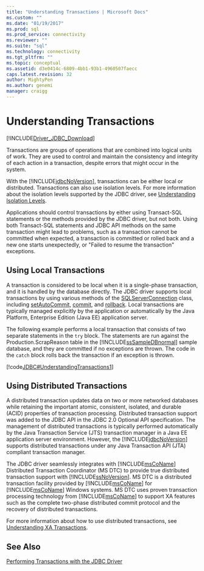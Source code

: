 ```yaml
---
title: "Understanding Transactions | Microsoft Docs"
ms.custom: ""
ms.date: "01/19/2017"
ms.prod: sql
ms.prod_service: connectivity
ms.reviewer: ""
ms.suite: "sql"
ms.technology: connectivity
ms.tgt_pltfrm: ""
ms.topic: conceptual
ms.assetid: d3e0414c-6809-4bb1-93b1-4960507faecc
caps.latest.revision: 32
author: MightyPen
ms.author: genemi
manager: craigg
---
```

# Understanding Transactions
[!INCLUDE[Driver_JDBC_Download](../../includes/driver_jdbc_download.md)]

  Transactions are groups of operations that are combined into logical units of work. They are used to control and maintain the consistency and integrity of each action in a transaction, despite errors that might occur in the system.  
  
 With the [!INCLUDE[jdbcNoVersion](../../includes/jdbcnoversion_md.md)], transactions can be either local or distributed. Transactions can also use isolation levels. For more information about the isolation levels supported by the JDBC driver, see [Understanding Isolation Levels](../../connect/jdbc/understanding-isolation-levels.md).  
  
 Applications should control transactions by either using Transact-SQL statements or the methods provided by the JDBC driver, but not both. Using both Transact-SQL statements and JDBC API methods on the same transaction might lead to problems, such as a transaction cannot be committed when expected, a transaction is committed or rolled back and a new one starts unexpectedly, or "Failed to resume the transaction" exceptions.  
  
## Using Local Transactions  
 A transaction is considered to be local when it is a single-phase transaction, and it is handled by the database directly. The JDBC driver supports local transactions by using various methods of the [SQLServerConnection](../../connect/jdbc/reference/sqlserverconnection-class.md) class, including [setAutoCommit](../../connect/jdbc/reference/setautocommit-method-sqlserverconnection.md), [commit](../../connect/jdbc/reference/commit-method-sqlserverconnection.md), and [rollback](../../connect/jdbc/reference/rollback-method.md). Local transactions are typically managed explicitly by the application or automatically by the Java Platform, Enterprise Edition (Java EE) application server.  
  
 The following example performs a local transaction that consists of two separate statements in the `try` block. The statements are run against the Production.ScrapReason table in the [!INCLUDE[ssSampleDBnormal](../../includes/sssampledbnormal_md.md)] sample database, and they are committed if no exceptions are thrown. The code in the `catch` block rolls back the transaction if an exception is thrown.  
  
 [!code[JDBC#UnderstandingTransactions1](../../connect/jdbc/codesnippet/Java/understanding-transactions_1.java)]  
  
## Using Distributed Transactions  
 A distributed transaction updates data on two or more networked databases while retaining the important atomic, consistent, isolated, and durable (ACID) properties of transaction processing. Distributed transaction support was added to the JDBC API in the JDBC 2.0 Optional API specification. The management of distributed transactions is typically performed automatically by the Java Transaction Service (JTS) transaction manager in a Java EE application server environment. However, the [!INCLUDE[jdbcNoVersion](../../includes/jdbcnoversion_md.md)] supports distributed transactions under any Java Transaction API (JTA) compliant transaction manager.  
  
 The JDBC driver seamlessly integrates with [!INCLUDE[msCoName](../../includes/msconame_md.md)] Distributed Transaction Coordinator (MS DTC) to provide true distributed transaction support with [!INCLUDE[ssNoVersion](../../includes/ssnoversion_md.md)]. MS DTC is a distributed transaction facility provided by [!INCLUDE[msCoName](../../includes/msconame_md.md)] for [!INCLUDE[msCoName](../../includes/msconame_md.md)] Windows systems. MS DTC uses proven transaction processing technology from [!INCLUDE[msCoName](../../includes/msconame_md.md)] to support XA features such as the complete two-phase distributed commit protocol and the recovery of distributed transactions.  
  
 For more information about how to use distributed transactions, see [Understanding XA Transactions](../../connect/jdbc/understanding-xa-transactions.md).  
  
## See Also  
 [Performing Transactions with the JDBC Driver](../../connect/jdbc/performing-transactions-with-the-jdbc-driver.md)  
  
  
